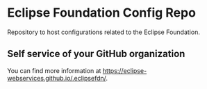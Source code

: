 # Eclipse Foundation Config Repo

Repository to host configurations related to the Eclipse Foundation.

## Self service of your GitHub organization

You can find more information at <https://eclipse-webservices.github.io/.eclipsefdn/>.

